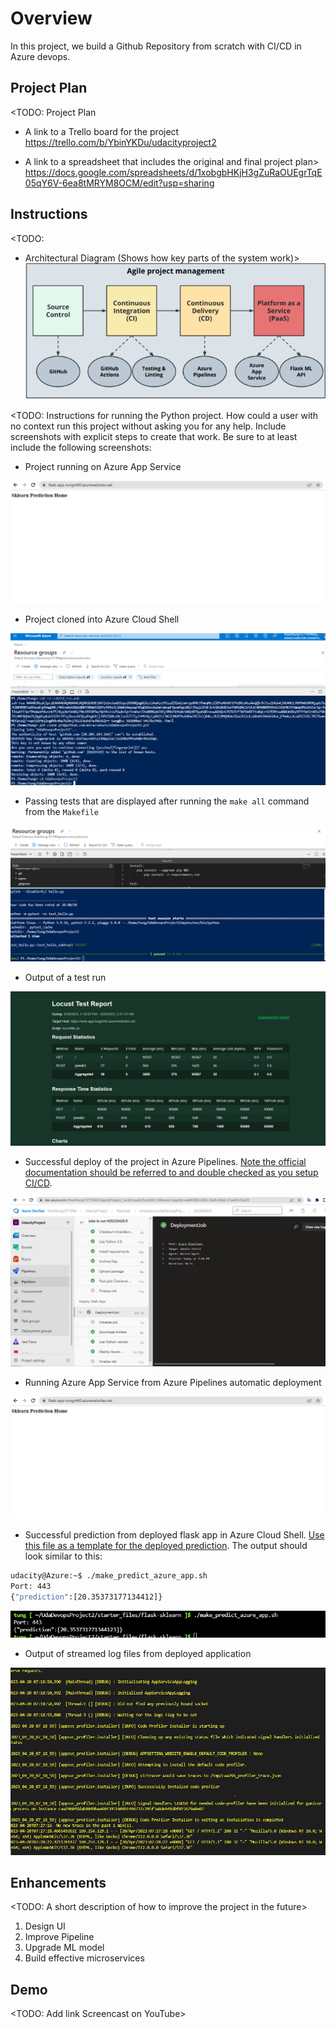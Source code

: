 # Overview

In this project, we build a Github Repository from scratch with CI/CD in Azure devops.

## Project Plan
<TODO: Project Plan

* A link to a Trello board for the project
https://trello.com/b/YbinYKDu/udacityproject2

* A link to a spreadsheet that includes the original and final project plan>
https://docs.google.com/spreadsheets/d/1xobgbHKjH3gZuRaOUEgrTqE05qY6V-6ea8tMRYM8OCM/edit?usp=sharing

## Instructions

<TODO:  
* Architectural Diagram (Shows how key parts of the system work)>
![](/Project2_Evidence/diagram.png)

<TODO:  Instructions for running the Python project.  How could a user with no context run this project without asking you for any help.  Include screenshots with explicit steps to create that work. Be sure to at least include the following screenshots:

* Project running on Azure App Service

![](/Project2_Evidence/Web_App.png)

* Project cloned into Azure Cloud Shell

![](/Project2_Evidence/Clone_Azure_Cloud.png)

* Passing tests that are displayed after running the `make all` command from the `Makefile`

![](/Project2_Evidence/Passing_Test_Make_All.png)

* Output of a test run

![](/Project2_Evidence/locust_test_report.png)

* Successful deploy of the project in Azure Pipelines.  [Note the official documentation should be referred to and double checked as you setup CI/CD](https://docs.microsoft.com/en-us/azure/devops/pipelines/ecosystems/python-webapp?view=azure-devops).

![](/Project2_Evidence/Azure_Devops_CICD.png)

* Running Azure App Service from Azure Pipelines automatic deployment

![](/Project2_Evidence/Web_App.png)

* Successful prediction from deployed flask app in Azure Cloud Shell.  [Use this file as a template for the deployed prediction](https://github.com/udacity/nd082-Azure-Cloud-DevOps-Starter-Code/blob/master/C2-AgileDevelopmentwithAzure/project/starter_files/flask-sklearn/make_predict_azure_app.sh).
The output should look similar to this:

```bash
udacity@Azure:~$ ./make_predict_azure_app.sh
Port: 443
{"prediction":[20.35373177134412]}
```

![](/Project2_Evidence/make_prediction.png)

* Output of streamed log files from deployed application

![](/Project2_Evidence/Web_App_Logs.png)

## Enhancements

<TODO: A short description of how to improve the project in the future>
1. Design UI
2. Improve Pipeline
3. Upgrade ML model
4. Build effective microservices

## Demo 

<TODO: Add link Screencast on YouTube>


